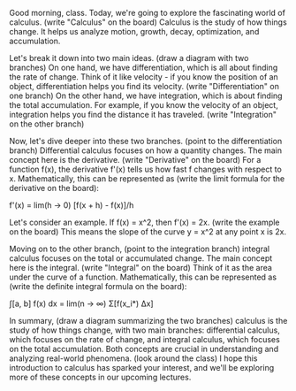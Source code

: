 Good morning, class. Today, we're going to explore the fascinating world of calculus. (write "Calculus" on the board) Calculus is the study of how things change. It helps us analyze motion, growth, decay, optimization, and accumulation. 

Let's break it down into two main ideas. (draw a diagram with two branches) On one hand, we have differentiation, which is all about finding the rate of change. Think of it like velocity - if you know the position of an object, differentiation helps you find its velocity. (write "Differentiation" on one branch) On the other hand, we have integration, which is about finding the total accumulation. For example, if you know the velocity of an object, integration helps you find the distance it has traveled. (write "Integration" on the other branch)

Now, let's dive deeper into these two branches. (point to the differentiation branch) Differential calculus focuses on how a quantity changes. The main concept here is the derivative. (write "Derivative" on the board) For a function f(x), the derivative f'(x) tells us how fast f changes with respect to x. Mathematically, this can be represented as (write the limit formula for the derivative on the board): 

f'(x) = lim(h → 0) [f(x + h) - f(x)]/h

Let's consider an example. If f(x) = x^2, then f'(x) = 2x. (write the example on the board) This means the slope of the curve y = x^2 at any point x is 2x.

Moving on to the other branch, (point to the integration branch) integral calculus focuses on the total or accumulated change. The main concept here is the integral. (write "Integral" on the board) Think of it as the area under the curve of a function. Mathematically, this can be represented as (write the definite integral formula on the board):

∫[a, b] f(x) dx = lim(n → ∞) Σ[f(x_i*) Δx]

In summary, (draw a diagram summarizing the two branches) calculus is the study of how things change, with two main branches: differential calculus, which focuses on the rate of change, and integral calculus, which focuses on the total accumulation. Both concepts are crucial in understanding and analyzing real-world phenomena. (look around the class) I hope this introduction to calculus has sparked your interest, and we'll be exploring more of these concepts in our upcoming lectures.
